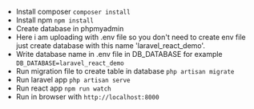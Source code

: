 - Install composer
    `composer install`
- Install npm
    `npm install`
- Create database in phpmyadmin
- Here i am uploading with .env file so you don't need to create env file just create database with this name 'laravel_react_demo'.
- Write database name in .env file in DB_DATABASE for example
    `DB_DATABASE=laravel_react_demo`
- Run migration file to create table in database
    `php artisan migrate`
- Run laravel app
    `php artisan serve`
- Run react app
    `npm run watch`
- Run in browser with 
    `http://localhost:8000`